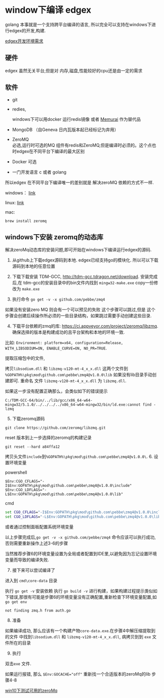 # window下编译 edgex

golang 本事就是一个支持跨平台编译的语言, 所以完全可以支持在windows下进行edgex的开发,构建.


[edgex开发环境需求](https://docs.edgexfoundry.org/2.0/getting-started/Ch-GettingStartedDevelopers/)

## 硬件
edgex 虽然无关平台,但是对 内存,磁盘,性能较好的cpu还是由一定的需求

## 软件

- git

- redies,

  windows下可以用docker 运行redis镜像 或者 [Memurai](https://www.memurai.com/) 作为替代品
  
- MongoDB （自Geneva 日内瓦版本起已经标记为弃用）

- ZeroMQ  
  必选,运行时可选的MQ 组件有redis和ZeroMQ,但是编译时必须的。这个点也时edgex在不同平台下编译的最大区别
- Docker 可选

- 一门开发语言 c 或者 golang

所以edgex 在不同平台下编译唯一的差别就是 解决zeroMQ 依赖的方式不一样.

windows： [link](https://github.com/edgexfoundry/edgex-go/blob/master/ZMQWindows.md)

linux: [link](https://gist.github.com/katopz/8b766a5cb0ca96c816658e9407e83d00.)

mac: 
```shell
brew install zeromq
```

## windows下安装 zeromq的动态库

解决zeroMq动态库的安装问题,即可开始在windows下编译运行edgex的源码.

1. 从github上下载edgex源码到本地. edgex已经支持go的模块化. 所以可以下载源码到本地的任意位置

2. 下载下载安装 TDM-GCC, http://tdm-gcc.tdragon.net/download.  安装完成后,在 tdm-gcc的安装目录中的bin文件内找到
  `mingw32-make.exe` copy一份修改为 `make.exe`
3. 执行命令 `go get -v -x github.com/pebbe/zmq4`
  
  如果没有安装zero MQ 则会有一个可以预见的失败
  这个步骤可以跳过,但是 这个步骤会创建后续操作所必须的一些目录结构，如果跳过需要手动创建这些目录.
  
4. 下载平台依赖的zmq的库: https://ci.appveyor.com/project/zeromq/libzmq. 确保选择的版本是构建成功的且平台架构和本地的环境一致.
  
  比如: `Environment: platform=x64, configuration=Release, WITH_LIBSODIUM=ON, ENABLE_CURVE=ON, NO_PR=TRUE`. 

  提取压缩包中的文件, 

  拷贝`libsodium.dll` 和 `libzmq-v120-mt-4_x_x.dll` 这两个文件到 `%GOPATH%\pkg\mod\github.com\pebbe\zmq4@v1.0.0\lib`
  如果没有lib目录手动创建即可. 重命名 文件 `libzmq-v120-mt-4_x_x.dll` 为 `libzmq.dll`.
  
  如果这一步没有配置正确那么，会类似如下的错误提示
  
  ```shell
  C:/TDM-GCC-64/bin/../lib/gcc/x86_64-w64-mingw32/5.1.0/../../../../x86_64-w64-mingw32/bin/ld.exe:cannot find -lzmq
  ```
5.  下载zeromq源码
  
  ```shell
  git clone https://github.com/zeromq/libzmq.git
  ```
  reset 版本到上一步选择的zeromq的构建记录
  ```shell
  git reset --hard a84ffa12
  ```
  拷贝头文件`include`到`%GOPATH%\pkg\mod\github.com\pebbe\zmq4@v1.0.0\`.
6. 设置环境变量

powershell
```shell
$Env:CGO_CFLAGS="-I$Env:GOPATH\pkg\mod\github.com\pebbe\zmq4@v1.0.0\include"
$Env:CGO_LDFLAGS="-L$Env:GOPATH\pkg\mod\github.com\pebbe\zmq4@v1.0.0\lib"
```

cmd
```cmd
set CGO_CFLAGS="-I$Env:GOPATH\pkg\mod\github.com\pebbe\zmq4@v1.0.0\include"
set CGO_LDFLAGS="-L$Env:GOPATH\pkg\mod\github.com\pebbe\zmq4@v1.0.0\lib"
```
或者通过控制面板配置系统环境变量


以上步骤完成后,`go get -v -x github.com/pebbe/zmq4` 命令应该可以执行成功,否则需要重新操作上述3-6的步骤

当然推荐步骤6的环境变量设置为全局或者配置到IDE里,以避免因为忘记设置环境变量而导致的编译失败.

7. 接下来可以尝试编译了

进入到 `cmd\core-data` 目录

执行 `go get -v` 安装依赖
执行 `go build -v` 进行构建，如果构建过程提示类似如下错误,那很有可能是步骤6的环境变量没有正确配置,重新检查下环境变量配置,如 `go get env`
```
not finding zmq.h from auth.go
```

8. 准备

如果编译成功, 那么应该有一个构建产物`core-data.exe`.在步骤4中解压缩提取到的文件 中找到`libsodium.dll` 和 `libzmq-v120-mt-4_x_x.dll`, 病拷贝到到 `exe` 文件所在的目录

9. 执行

双击`exe` 文件.

如果运行报错, 那么 `$Env:GOCACHE="off"` 重新找一个合适版本的zeroMq的lib 步骤4-8


[win10下测试可用的zeroMq](lib-zeromq-win)